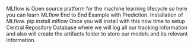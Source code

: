 MLflow is Open source platform for the machine learning lifecycle so here you can learn MLflow End to End Example with Prediction.
Installation of MLflow.
pip install mlflow
Once you will install with this now time to setup Central Repository Database where we will log all our tracking information and also will create the artifacts folder to store our models and its relevant information.
